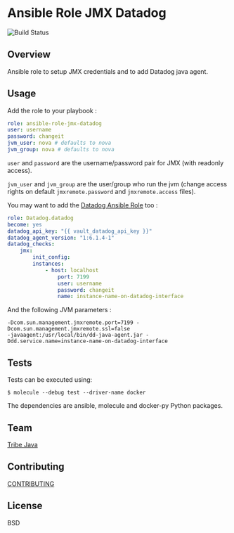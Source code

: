 # Ansible Role JMX Datadog

![Build Status](https://travis-ci.org/peopledoc/ansible-role-jmx-datadog.svg?branch=master)

Overview
--------
Ansible role to setup JMX credentials and to add Datadog java agent. 

Usage
-----

Add the role to your playbook :

```yaml
role: ansible-role-jmx-datadog
user: username
password: changeit
jvm_user: nova # defaults to nova
jvm_group: nova # defaults to nova
```

`user` and `password` are the username/password pair for JMX (with readonly access).

`jvm_user` and `jvm_group` are the user/group who run the jvm 
(change access rights on default `jmxremote.password` and `jmxremote.access` files).

You may want to add the [Datadog Ansible Role](https://github.com/DataDog/ansible-datadog) too :

```yaml
role: Datadog.datadog
become: yes
datadog_api_key: "{{ vault_datadog_api_key }}"
datadog_agent_version: "1:6.1.4-1"
datadog_checks:
    jmx:
        init_config:
        instances:
            - host: localhost
                port: 7199
                user: username
                password: changeit
                name: instance-name-on-datadog-interface
```

And the following JVM parameters :

```
-Dcom.sun.management.jmxremote.port=7199 -Dcom.sun.management.jmxremote.ssl=false
-javaagent:/usr/local/bin/dd-java-agent.jar -Ddd.service.name=instance-name-on-datadog-interface
```

Tests
-----

Tests can be executed using:

`$ molecule --debug test --driver-name docker`

The dependencies are ansible, molecule and docker-py Python packages.

Team
----
[Tribe Java](https://github.com/peopledoc/tribe-java/blob/master/documentation/applications.md)


Contributing
------------
[CONTRIBUTING](https://github.com/peopledoc/tribe-java/blob/master/documentation/contribution.md)


License
-------
BSD
